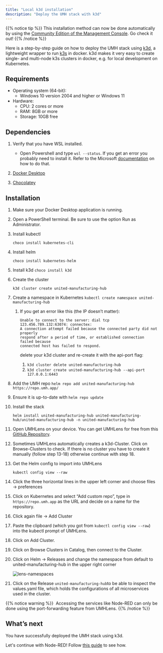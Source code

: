 ```yaml
---
title: "Local k3d installation"
description: "Deploy the UMH stack with k3d"
---
```


{{% notice tip %}}
This installation method can now be done automatically by using the [Community Edition of the Management Console](https://mgmt.docs.umh.app/). Go check it out!
{{% /notice %}} 


Here is a step-by-step guide on how to deploy the UMH stack using [k3d](https://k3d.io), a lightweight wrapper to run [k3s](https://github.com/rancher/k3s) in docker. k3d makes it very easy to create single- and multi-node k3s clusters in docker, e.g. for local development on Kubernetes.

## Requirements

- Operating system (64-bit):
    - Windows 10 version 2004 and higher or Windows 11
- Hardware:
    - CPU: 2 cores or more
    - RAM: 8GB or more
    - Storage: 10GB free

## Dependencies

1. Verify that you have WSL installed.
    - Open Powershell and type `wsl --status`. If you get an error you probably need to install it.
      Refer to the Microsoft [documentation](https://learn.microsoft.com/en-us/windows/wsl/install) on how to do that.

2. [Docker Desktop](https://docs.docker.com/desktop/install/windows-install/#install-docker-desktop-on-windows)
3. [Chocolatey](https://chocolatey.org/install#individual)

## Installation

1. Make sure your Docker Desktop application is running.
2. Open a PowerShell terminal. Be sure to use the option Run as Administrator.
3. Install kubectl
    
    `choco install kubernetes-cli`
    
4. Install helm
    
    `choco install kubernetes-helm`
    
5. Install k3d
`choco install k3d`
6. Create the cluster
    
    `k3d cluster create united-manufacturing-hub`
    
7. Create a namespace in Kubernetes
`kubectl create namespace united-manufacturing-hub`
    1. If you get an error like this (the IP doesn’t matter):
        
        ```
        Unable to connect to the server: dial tcp 123.456.789.132:63074: connectex: 
        A connection attempt failed because the connected party did not properly 
        respond after a period of time, or established connection failed because 
        connected host has failed to respond.
        ```
        
        delete your k3d cluster and re-create it with the api-port flag:
        
        1. `k3d cluster delete united-manufacturing-hub`
        2. `k3d cluster create united-manufacturing-hub --api-port 127.0.0.1:6443`
8. Add the UMH repo
`helm repo add united-manufacturing-hub https://repo.umh.app/`
9. Ensure it is up-to-date with 
`helm repo update`
10. Install the stack 
    
    `helm install united-manufacturing-hub united-manufacturing-hub/united-manufacturing-hub -n united-manufacturing-hub`
    
11. Open UMHLens on your device. You can get UMHLens for free from this [GitHub Repository](https://github.com/united-manufacturing-hub/UMHLens).
12. Sometimes UMHLens automatically creates a k3d-Cluster. Click on Browse-Clusters to check. If there is no cluster you have to create it manually (follow step 13-18) otherwise continue with step 18.
13. Get the Helm config to import into UMHLens
    
    `kubectl config view --raw`
    
14. Click the three horizontal lines in the upper left corner and choose files → preferences
15. Click on Kubernetes and select “Add custom repo”, type in `https://repo.umh.app`
 as the URL and decide on a name for the repository.
16. Click again file → Add Cluster
17. Paste the clipboard (which you got from `kubectl config view --raw`) into the kubectl prompt of UMHLens.
18. Click on Add Cluster.
19. Click on Browse Clusters in Catalog, then connect to the Cluster.
20. Click on Helm -> Releases and change the namespace from default to united-manufacturing-hub in the upper right corner
    
    ![lens-namespaces](/images/installation/local-k3d-installation/lens-namespaces.png)
    
21. Click on the Release `united-manufacturing-hub`to be able to inspect the values.yaml file, which holds the configurations of all microservices used in the cluster.

<aside>
{{% notice warning %}}  ️ Accessing the services like Node-RED can only be done using the port-forwarding feature from UMHLens.  {{% /notice %}} 

</aside>

## What’s next

You have successfully deployed the UMH stack using k3d.

Let's continue with Node-RED! Follow [this guide](https://learn.umh.app/guides/getstarted/data-manipulation/node-red-basic/) to see how.
